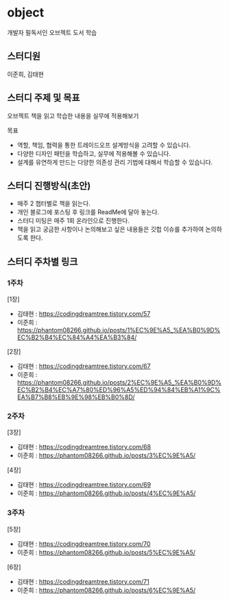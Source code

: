 # object
개발자 필독서인 오브젝트 도서 학습

## 스터디원
이준희, 김태현

## 스터디 주제 및 목표
오브젝트 책을 읽고 학습한 내용을 실무에 적용해보기

목표 
- 역할, 책임, 협력을 통한 트레이드오프 설계방식을 고려할 수 있습니다.
- 다양한 디자인 패턴을 학습하고, 실무에 적용해볼 수 있습니다.
- 설계를 유연하게 만드는 다양한 의존성 관리 기법에 대해서 학습할 수 있습니다.


## 스터디 진행방식(초안)

- 매주 2 챕터별로 책을 읽는다.
- 개인 블로그에 포스팅 후 링크를 ReadMe에 달아 놓는다.
- 스터디 미팅은 매주 1회 온라인으로 진행한다.
- 책을 읽고 궁금한 사항이나 논의해보고 싶은 내용들은 깃헙 이슈를 추가하여 논의하도록 한다.

## 스터디 주차별 링크

### 1주차
[1장]
- 김태현 : https://codingdreamtree.tistory.com/57     
- 이준희 : https://phantom08266.github.io/posts/1%EC%9E%A5_%EA%B0%9D%EC%B2%B4%EC%84%A4%EA%B3%84/

[2장]
- 김태현 : https://codingdreamtree.tistory.com/67 
- 이준희 : https://phantom08266.github.io/posts/2%EC%9E%A5_%EA%B0%9D%EC%B2%B4%EC%A7%80%ED%96%A5%ED%94%84%EB%A1%9C%EA%B7%B8%EB%9E%98%EB%B0%8D/ 


### 2주차
[3장]
- 김태현 : https://codingdreamtree.tistory.com/68
- 이준희 : https://phantom08266.github.io/posts/3%EC%9E%A5/

[4장]
- 김태현 : https://codingdreamtree.tistory.com/69
- 이준희 : https://phantom08266.github.io/posts/4%EC%9E%A5/
  
  
### 3주차
[5장]
- 김태현 : https://codingdreamtree.tistory.com/70
- 이준희 : https://phantom08266.github.io/posts/5%EC%9E%A5/

[6장]
- 김태현 : https://codingdreamtree.tistory.com/71
- 이준희 : https://phantom08266.github.io/posts/6%EC%9E%A5/

